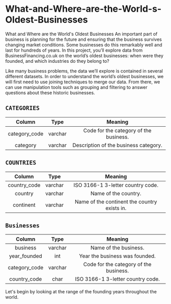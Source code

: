 # What-and-Where-are-the-World-s-Oldest-Businesses
What and Where are the World's Oldest Businesses
An important part of business is planning for the future and ensuring that the business survives changing market conditions. Some businesses do this remarkably well and last for hundreds of years. In this project, you’ll explore data from BusinessFinancing.co.uk on the world’s oldest businesses: when were they founded, and which industries do they belong to?

Like many business problems, the data we’ll explore is contained in several different datasets. In order to understand the world’s oldest businesses, we will first need to use joining techniques to merge our data. From there, we can use manipulation tools such as grouping and filtering to answer questions about these historic businesses.

## `CATEGORIES`
| Column | Type |	Meaning |
| :--: | :--: | :--: |
| category_code |	varchar |	Code for the category of the business.|
| category | varchar |	Description of the business category. |

## `COUNTRIES`
| Column | Type | Meaning |
| :--: | :--: | :--: |
| country_code  | varchar | ISO 3166-1 3-letter country code.   |
| country       | varchar | Name of the country.                |
| continent     | varchar | Name of the continent the country exists in. |

## `Businesses`
| Column        | Type    | Meaning                             |
|:-------------:|:-------:|:-----------------------------------:|
| business      | varchar | Name of the business.               |
| year_founded  | int     | Year the business was founded.      |
| category_code | varchar | Code for the category of the business. |
| country_code  | char    | ISO 3166-1 3-letter country code.   |

Let's begin by looking at the range of the founding years throughout the world.
